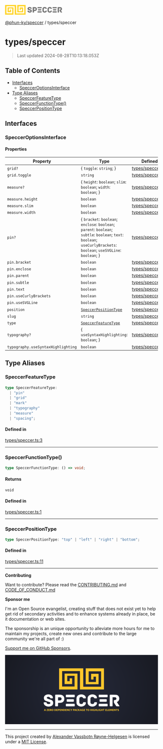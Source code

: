 <div>
  <img alt="SPECCER logo" src="https://raw.githubusercontent.com/phun-ky/speccer/main/public/logo-speccer-horizontal-colored-package.svg?raw=true" style="max-height:32px;" />
</div>

[@phun-ky/speccer](../README.md) / types/speccer

# types/speccer

> Last updated 2024-08-28T10:13:18.053Z

## Table of Contents

- [Interfaces](#interfaces)
  - [SpeccerOptionsInterface](#specceroptionsinterface)
- [Type Aliases](#type-aliases)
  - [SpeccerFeatureType](#speccerfeaturetype)
  - [SpeccerFunctionType()](#speccerfunctiontype)
  - [SpeccerPositionType](#speccerpositiontype)

## Interfaces

### SpeccerOptionsInterface

#### Properties

| Property                           | Type                                                                                                                                                                  | Defined in                                                                                   |
| ---------------------------------- | --------------------------------------------------------------------------------------------------------------------------------------------------------------------- | -------------------------------------------------------------------------------------------- |
| `grid?`                            | \{ `toggle`: `string`; }                                                                                                                                              | [types/speccer.ts:34](https://github.com/phun-ky/speccer/blob/main/src/types/speccer.ts#L34) |
| `grid.toggle`                      | `string`                                                                                                                                                              | [types/speccer.ts:35](https://github.com/phun-ky/speccer/blob/main/src/types/speccer.ts#L35) |
| `measure?`                         | \{ `height`: `boolean`; `slim`: `boolean`; `width`: `boolean`; }                                                                                                      | [types/speccer.ts:26](https://github.com/phun-ky/speccer/blob/main/src/types/speccer.ts#L26) |
| `measure.height`                   | `boolean`                                                                                                                                                             | [types/speccer.ts:28](https://github.com/phun-ky/speccer/blob/main/src/types/speccer.ts#L28) |
| `measure.slim`                     | `boolean`                                                                                                                                                             | [types/speccer.ts:27](https://github.com/phun-ky/speccer/blob/main/src/types/speccer.ts#L27) |
| `measure.width`                    | `boolean`                                                                                                                                                             | [types/speccer.ts:29](https://github.com/phun-ky/speccer/blob/main/src/types/speccer.ts#L29) |
| `pin?`                             | \{ `bracket`: `boolean`; `enclose`: `boolean`; `parent`: `boolean`; `subtle`: `boolean`; `text`: `boolean`; `useCurlyBrackets`: `boolean`; `useSVGLine`: `boolean`; } | [types/speccer.ts:17](https://github.com/phun-ky/speccer/blob/main/src/types/speccer.ts#L17) |
| `pin.bracket`                      | `boolean`                                                                                                                                                             | [types/speccer.ts:18](https://github.com/phun-ky/speccer/blob/main/src/types/speccer.ts#L18) |
| `pin.enclose`                      | `boolean`                                                                                                                                                             | [types/speccer.ts:19](https://github.com/phun-ky/speccer/blob/main/src/types/speccer.ts#L19) |
| `pin.parent`                       | `boolean`                                                                                                                                                             | [types/speccer.ts:21](https://github.com/phun-ky/speccer/blob/main/src/types/speccer.ts#L21) |
| `pin.subtle`                       | `boolean`                                                                                                                                                             | [types/speccer.ts:20](https://github.com/phun-ky/speccer/blob/main/src/types/speccer.ts#L20) |
| `pin.text`                         | `boolean`                                                                                                                                                             | [types/speccer.ts:22](https://github.com/phun-ky/speccer/blob/main/src/types/speccer.ts#L22) |
| `pin.useCurlyBrackets`             | `boolean`                                                                                                                                                             | [types/speccer.ts:24](https://github.com/phun-ky/speccer/blob/main/src/types/speccer.ts#L24) |
| `pin.useSVGLine`                   | `boolean`                                                                                                                                                             | [types/speccer.ts:23](https://github.com/phun-ky/speccer/blob/main/src/types/speccer.ts#L23) |
| `position`                         | [`SpeccerPositionType`](speccer.md#speccerpositiontype)                                                                                                               | [types/speccer.ts:15](https://github.com/phun-ky/speccer/blob/main/src/types/speccer.ts#L15) |
| `slug`                             | `string`                                                                                                                                                              | [types/speccer.ts:14](https://github.com/phun-ky/speccer/blob/main/src/types/speccer.ts#L14) |
| `type`                             | [`SpeccerFeatureType`](speccer.md#speccerfeaturetype)                                                                                                                 | [types/speccer.ts:16](https://github.com/phun-ky/speccer/blob/main/src/types/speccer.ts#L16) |
| `typography?`                      | \{ `useSyntaxHighlighting`: `boolean`; }                                                                                                                              | [types/speccer.ts:31](https://github.com/phun-ky/speccer/blob/main/src/types/speccer.ts#L31) |
| `typography.useSyntaxHighlighting` | `boolean`                                                                                                                                                             | [types/speccer.ts:32](https://github.com/phun-ky/speccer/blob/main/src/types/speccer.ts#L32) |

## Type Aliases

### SpeccerFeatureType

```ts
type SpeccerFeatureType:
  | "pin"
  | "grid"
  | "mark"
  | "typography"
  | "measure"
  | "spacing";
```

#### Defined in

[types/speccer.ts:3](https://github.com/phun-ky/speccer/blob/main/src/types/speccer.ts#L3)

---

### SpeccerFunctionType()

```ts
type SpeccerFunctionType: () => void;
```

#### Returns

`void`

#### Defined in

[types/speccer.ts:1](https://github.com/phun-ky/speccer/blob/main/src/types/speccer.ts#L1)

---

### SpeccerPositionType

```ts
type SpeccerPositionType: "top" | "left" | "right" | "bottom";
```

#### Defined in

[types/speccer.ts:11](https://github.com/phun-ky/speccer/blob/main/src/types/speccer.ts#L11)

---

**Contributing**

Want to contribute? Please read the [CONTRIBUTING.md](https://github.com/phun-ky/speccer/blob/main/CONTRIBUTING.md) and [CODE_OF_CONDUCT.md](https://github.com/phun-ky/speccer/blob/main/CODE_OF_CONDUCT.md)

**Sponsor me**

I'm an Open Source evangelist, creating stuff that does not exist yet to help get rid of secondary activities and to enhance systems already in place, be it documentation or web sites.

The sponsorship is an unique opportunity to alleviate more hours for me to maintain my projects, create new ones and contribute to the large community we're all part of :)

[Support me on GitHub Sponsors](https://github.com/sponsors/phun-ky).

![Speccer banner, with logo and slogan: A zero dependency package to highlight elements](https://github.com/phun-ky/speccer/blob/main/public/speccer-banner.png?raw=true)

---

This project created by [Alexander Vassbotn Røyne-Helgesen](http://phun-ky.net) is licensed under a [MIT License](https://choosealicense.com/licenses/mit/).
